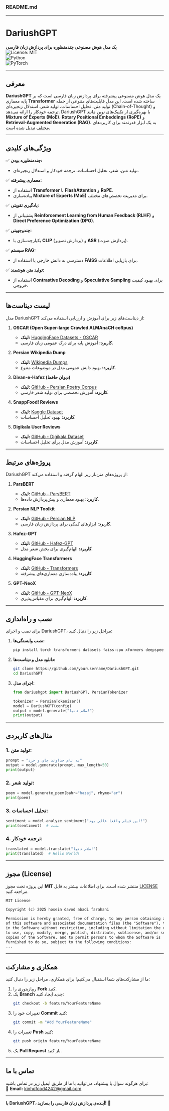 ### **README.md**

---

# **DariushGPT**  
**یک مدل هوش مصنوعی چندمنظوره برای پردازش زبان فارسی**  
![License: MIT](https://img.shields.io/badge/License-MIT-yellow.svg)  
![Python](https://img.shields.io/badge/Python-3.8%2B-blue)  
![PyTorch](https://img.shields.io/badge/PyTorch-2.0%2B-orange)  

---

## **معرفی**  
**DariushGPT** یک مدل هوش مصنوعی پیشرفته برای پردازش زبان فارسی است که بر پایه معماری **Transformer** ساخته شده است. این مدل قابلیت‌های متنوعی از جمله تولید متن، تحلیل احساسات، تولید شعر، استدلال زنجیره‌ای (Chain-of-Thought) و ترجمه خودکار را ارائه می‌دهد. DariushGPT با بهره‌گیری از تکنیک‌های نوین مانند **Mixture of Experts (MoE)**، **Rotary Positional Embeddings (RoPE)** و **Retrieval-Augmented Generation (RAG)**، به یک ابزار قدرتمند برای کاربردهای مختلف تبدیل شده است.

---

## **ویژگی‌های کلیدی**  
✅ **چندمنظوره بودن:**  
   - تولید متن، شعر، تحلیل احساسات، ترجمه خودکار و استدلال زنجیره‌ای.  

✅ **معماری پیشرفته:**  
   - استفاده از **Transformer** با **FlashAttention** و **RoPE**.  
   - پیاده‌سازی **Mixture of Experts (MoE)** برای مدیریت تخصص‌های مختلف.  

✅ **یادگیری تقویتی:**  
   - پشتیبانی از **Reinforcement Learning from Human Feedback (RLHF)** و **Direct Preference Optimization (DPO)**.  

✅ **چندوجهیتی:**  
   - یکپارچه‌سازی با **CLIP** (پردازش تصویر) و **ASR** (پردازش صوت).  

✅ **سیستم RAG:**  
   - دسترسی به دانش خارجی با استفاده از **FAISS** برای بازیابی اطلاعات.  

✅ **تولید متن هوشمند:**  
   - استفاده از **Contrastive Decoding** و **Speculative Sampling** برای بهبود کیفیت خروجی.  

---

## **لیست دیتاست‌ها**  
مدل DariushGPT از دیتاست‌های زیر برای آموزش و ارزیابی استفاده می‌کند:  

1. **OSCAR (Open Super-large Crawled ALMAnaCH coRpus)**  
   - **لینک:** [HuggingFace Datasets - OSCAR](https://huggingface.co/datasets/oscar)  
   - **کاربرد:** آموزش پایه برای درک عمومی زبان فارسی.  

2. **Persian Wikipedia Dump**  
   - **لینک:** [Wikipedia Dumps](https://dumps.wikimedia.org/fawiki/)  
   - **کاربرد:** بهبود دانش عمومی مدل در موضوعات متنوع.  

3. **Divan-e-Hafez (دیوان حافظ)**  
   - **لینک:** [GitHub - Persian Poetry Corpus](https://github.com/persiannlp/persian-poetry-corpus)  
   - **کاربرد:** آموزش تخصصی برای تولید شعر فارسی.  

4. **SnappFood! Reviews**  
   - **لینک:** [Kaggle Dataset](https://www.kaggle.com/datasets/snappfood/restaurant-comments)  
   - **کاربرد:** بهبود تحلیل احساسات.  

5. **Digikala User Reviews**  
   - **لینک:** [GitHub - Digikala Dataset](https://github.com/persiannlp/digikala-user-reviews)  
   - **کاربرد:** آموزش مدل برای تحلیل احساسات.  

---

## **پروژه‌های مرتبط**  
DariushGPT از پروژه‌های متن‌باز زیر الهام گرفته و استفاده می‌کند:  

1. **ParsBERT**  
   - **لینک:** [GitHub - ParsBERT](https://github.com/persiannlp/parsbert)  
   - **کاربرد:** بهبود معماری و پیش‌پردازش داده‌ها.  

2. **Persian NLP Toolkit**  
   - **لینک:** [GitHub - Persian NLP](https://github.com/persiannlp/persian-nlp)  
   - **کاربرد:** ابزارهای کمکی برای پردازش زبان فارسی.  

3. **Hafez-GPT**  
   - **لینک:** [GitHub - Hafez-GPT](https://github.com/mehrdad-dev/Hafez-GPT)  
   - **کاربرد:** الهام‌گیری برای بخش شعر مدل.  

4. **HuggingFace Transformers**  
   - **لینک:** [GitHub - Transformers](https://github.com/huggingface/transformers)  
   - **کاربرد:** پیاده‌سازی معماری‌های پیشرفته.  

5. **GPT-NeoX**  
   - **لینک:** [GitHub - GPT-NeoX](https://github.com/EleutherAI/gpt-neox)  
   - **کاربرد:** الهام‌گیری برای مقیاس‌پذیری.  

---

## **نصب و راه‌اندازی**  
برای نصب و اجرای DariushGPT، مراحل زیر را دنبال کنید:  

1. **نصب وابستگی‌ها:**  
   ```bash
   pip install torch transformers datasets faiss-cpu xformers deepspeed
   ```

2. **دانلود مدل و دیتاست‌ها:**  
   ```bash
   git clone https://github.com/yourusername/DariushGPT.git
   cd DariushGPT
   ```

3. **اجرای مدل:**  
   ```python
   from dariushgpt import DariushGPT, PersianTokenizer

   tokenizer = PersianTokenizer()
   model = DariushGPT(config)
   output = model.generate("سلام دنیا!")
   print(output)
   ```

---

## **مثال‌های کاربردی**  

### **1. تولید متن:**  
```python
prompt = "به نام خداوند جان و خرد"
output = model.generate(prompt, max_length=50)
print(output)
```

### **2. تولید شعر:**  
```python
poem = model.generate_poem(bahr="hazaj", rhyme="ar")
print(poem)
```

### **3. تحلیل احساسات:**  
```python
sentiment = model.analyze_sentiment("این فیلم واقعا عالی بود!")
print(sentiment)  # مثبت
```

### **4. ترجمه خودکار:**  
```python
translated = model.translate("سلام دنیا!")
print(translated)  # Hello World!
```

---

## **مجوز (License)**  
این پروژه تحت مجوز **MIT** منتشر شده است. برای اطلاعات بیشتر به فایل [LICENSE](LICENSE) مراجعه کنید.  

```markdown
MIT License

Copyright (c) 2025 hosein davod abadi farahani

Permission is hereby granted, free of charge, to any person obtaining a copy
of this software and associated documentation files (the "Software"), to deal
in the Software without restriction, including without limitation the rights
to use, copy, modify, merge, publish, distribute, sublicense, and/or sell
copies of the Software, and to permit persons to whom the Software is
furnished to do so, subject to the following conditions:
...
```

---

## **همکاری و مشارکت**  
ما از مشارکت‌های شما استقبال می‌کنیم! برای همکاری، مراحل زیر را دنبال کنید:  

1. ریپازیتوری را **Fork** کنید.  
2. یک **Branch** جدید ایجاد کنید:  
   ```bash
   git checkout -b feature/YourFeatureName
   ```  
3. تغییرات خود را **Commit** کنید:  
   ```bash
   git commit -m "Add YourFeatureName"
   ```  
4. تغییرات را **Push** کنید:  
   ```bash
   git push origin feature/YourFeatureName
   ```  
5. یک **Pull Request** باز کنید.  

---

## **تماس با ما**  
برای هرگونه سوال یا پیشنهاد، می‌توانید با ما از طریق ایمیل زیر در تماس باشید:  
📧 **Email:** kinhofcod4242@gmail.com 

---

**با DariushGPT، آینده‌ی پردازش زبان فارسی را بسازید!** 🚀
